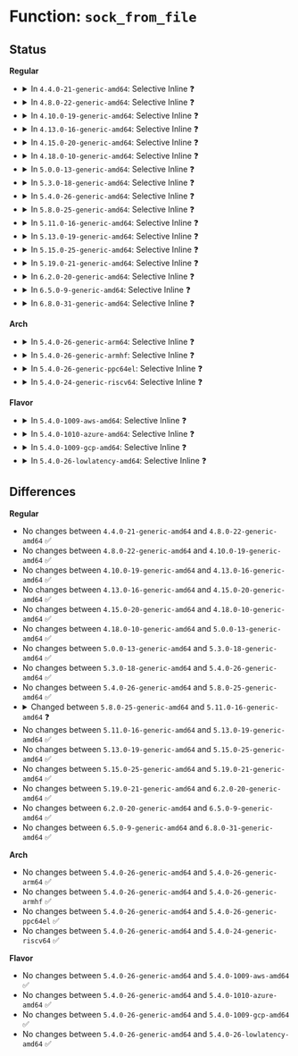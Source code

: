 # Function: <code>sock_from_file</code>

## Status
<b>Regular</b>
<ul>
<li>
<details>
<summary>In <code>4.4.0-21-generic-amd64</code>: Selective Inline ❓</summary>

```c
struct socket * sock_from_file(struct file * file, int * err)
```

```json
{
  "name": "sock_from_file",
  "collision_type": "Unique Global",
  "inline_type": "Selective",
  "funcs": [
    {
      "addr": 18446744071586166400,
      "name": "sock_from_file",
      "external": true,
      "loc": "net/socket.c:408",
      "file": "net/socket.c",
      "inline": "not declared, inlined",
      "caller_inline": [
        "net/socket.c:sockfd_lookup",
        "net/socket.c:sockfd_lookup_light"
      ],
      "caller_func": [
        "net/core/scm.c:scm_detach_fds",
        "net/core/netprio_cgroup.c:update_netprio",
        "net/core/netclassid_cgroup.c:update_classid_sock"
      ]
    }
  ],
  "symbols": [
    {
      "addr": 18446744071586166400,
      "name": "sock_from_file",
      "section": ".text",
      "bind": "STB_GLOBAL",
      "size": 38
    }
  ]
}
```
</details>
</li>
<li>
<details>
<summary>In <code>4.8.0-22-generic-amd64</code>: Selective Inline ❓</summary>

```c
struct socket * sock_from_file(struct file * file, int * err)
```

```json
{
  "name": "sock_from_file",
  "collision_type": "Unique Global",
  "inline_type": "Selective",
  "funcs": [
    {
      "addr": 18446744071586594635,
      "name": "sock_from_file",
      "external": true,
      "loc": "net/socket.c:408",
      "file": "net/socket.c",
      "inline": "not declared, inlined",
      "caller_inline": [
        "net/socket.c:sockfd_lookup_light",
        "net/socket.c:sockfd_lookup"
      ],
      "caller_func": [
        "net/core/scm.c:scm_detach_fds",
        "net/core/netprio_cgroup.c:update_netprio",
        "net/core/netclassid_cgroup.c:update_classid_sock"
      ]
    }
  ],
  "symbols": [
    {
      "addr": 18446744071586586848,
      "name": "sock_from_file",
      "section": ".text",
      "bind": "STB_GLOBAL",
      "size": 38
    }
  ]
}
```
</details>
</li>
<li>
<details>
<summary>In <code>4.10.0-19-generic-amd64</code>: Selective Inline ❓</summary>

```c
struct socket * sock_from_file(struct file * file, int * err)
```

```json
{
  "name": "sock_from_file",
  "collision_type": "Unique Global",
  "inline_type": "Selective",
  "funcs": [
    {
      "addr": 18446744071586779003,
      "name": "sock_from_file",
      "external": true,
      "loc": "net/socket.c:450",
      "file": "net/socket.c",
      "inline": "not declared, inlined",
      "caller_inline": [
        "net/socket.c:sockfd_lookup_light",
        "net/socket.c:sockfd_lookup"
      ],
      "caller_func": [
        "net/core/scm.c:scm_detach_fds",
        "net/core/netprio_cgroup.c:update_netprio",
        "net/core/netclassid_cgroup.c:update_classid_sock"
      ]
    }
  ],
  "symbols": [
    {
      "addr": 18446744071586771184,
      "name": "sock_from_file",
      "section": ".text",
      "bind": "STB_GLOBAL",
      "size": 38
    }
  ]
}
```
</details>
</li>
<li>
<details>
<summary>In <code>4.13.0-16-generic-amd64</code>: Selective Inline ❓</summary>

```c
struct socket * sock_from_file(struct file * file, int * err)
```

```json
{
  "name": "sock_from_file",
  "collision_type": "Unique Global",
  "inline_type": "Selective",
  "funcs": [
    {
      "addr": 18446744071586900123,
      "name": "sock_from_file",
      "external": true,
      "loc": "net/socket.c:448",
      "file": "net/socket.c",
      "inline": "not declared, inlined",
      "caller_inline": [
        "net/socket.c:sockfd_lookup_light",
        "net/socket.c:sockfd_lookup"
      ],
      "caller_func": [
        "fs/eventpoll.c:SyS_epoll_ctl",
        "fs/eventpoll.c:ep_poll_callback",
        "net/core/scm.c:scm_detach_fds"
      ]
    }
  ],
  "symbols": [
    {
      "addr": 18446744071586894064,
      "name": "sock_from_file",
      "section": ".text",
      "bind": "STB_GLOBAL",
      "size": 38
    }
  ]
}
```
</details>
</li>
<li>
<details>
<summary>In <code>4.15.0-20-generic-amd64</code>: Selective Inline ❓</summary>

```c
struct socket * sock_from_file(struct file * file, int * err)
```

```json
{
  "name": "sock_from_file",
  "collision_type": "Unique Global",
  "inline_type": "Selective",
  "funcs": [
    {
      "addr": 18446744071587391867,
      "name": "sock_from_file",
      "external": true,
      "loc": "net/socket.c:454",
      "file": "net/socket.c",
      "inline": "not declared, inlined",
      "caller_inline": [
        "net/socket.c:sockfd_lookup_light",
        "net/socket.c:sockfd_lookup"
      ],
      "caller_func": [
        "fs/eventpoll.c:SyS_epoll_ctl",
        "fs/eventpoll.c:ep_poll_callback",
        "net/core/scm.c:scm_detach_fds"
      ]
    }
  ],
  "symbols": [
    {
      "addr": 18446744071587385584,
      "name": "sock_from_file",
      "section": ".text",
      "bind": "STB_GLOBAL",
      "size": 38
    }
  ]
}
```
</details>
</li>
<li>
<details>
<summary>In <code>4.18.0-10-generic-amd64</code>: Selective Inline ❓</summary>

```c
struct socket * sock_from_file(struct file * file, int * err)
```

```json
{
  "name": "sock_from_file",
  "collision_type": "Unique Global",
  "inline_type": "Selective",
  "funcs": [
    {
      "addr": 18446744071587692526,
      "name": "sock_from_file",
      "external": true,
      "loc": "net/socket.c:448",
      "file": "net/socket.c",
      "inline": "not declared, inlined",
      "caller_inline": [
        "net/socket.c:sockfd_lookup_light",
        "net/socket.c:sockfd_lookup"
      ],
      "caller_func": [
        "fs/eventpoll.c:ep_insert",
        "fs/eventpoll.c:ep_poll_callback",
        "net/core/scm.c:scm_detach_fds",
        "net/core/netprio_cgroup.c:update_netprio",
        "net/core/netclassid_cgroup.c:update_classid_sock"
      ]
    }
  ],
  "symbols": [
    {
      "addr": 18446744071587688688,
      "name": "sock_from_file",
      "section": ".text",
      "bind": "STB_GLOBAL",
      "size": 38
    }
  ]
}
```
</details>
</li>
<li>
<details>
<summary>In <code>5.0.0-13-generic-amd64</code>: Selective Inline ❓</summary>

```c
struct socket * sock_from_file(struct file * file, int * err)
```

```json
{
  "name": "sock_from_file",
  "collision_type": "Unique Global",
  "inline_type": "Selective",
  "funcs": [
    {
      "addr": 18446744071587826622,
      "name": "sock_from_file",
      "external": true,
      "loc": "net/socket.c:427",
      "file": "net/socket.c",
      "inline": "not declared, inlined",
      "caller_inline": [
        "net/socket.c:sockfd_lookup_light",
        "net/socket.c:sockfd_lookup"
      ],
      "caller_func": [
        "fs/eventpoll.c:ep_insert",
        "fs/eventpoll.c:ep_poll_callback",
        "net/core/scm.c:scm_detach_fds",
        "net/core/netprio_cgroup.c:update_netprio",
        "net/core/netclassid_cgroup.c:update_classid_sock"
      ]
    }
  ],
  "symbols": [
    {
      "addr": 18446744071587820960,
      "name": "sock_from_file",
      "section": ".text",
      "bind": "STB_GLOBAL",
      "size": 38
    }
  ]
}
```
</details>
</li>
<li>
<details>
<summary>In <code>5.3.0-18-generic-amd64</code>: Selective Inline ❓</summary>

```c
struct socket * sock_from_file(struct file * file, int * err)
```

```json
{
  "name": "sock_from_file",
  "collision_type": "Unique Global",
  "inline_type": "Selective",
  "funcs": [
    {
      "addr": 18446744071588129483,
      "name": "sock_from_file",
      "external": true,
      "loc": "net/socket.c:438",
      "file": "net/socket.c",
      "inline": "not declared, inlined",
      "caller_inline": [
        "net/socket.c:sockfd_lookup_light",
        "net/socket.c:sockfd_lookup"
      ],
      "caller_func": [
        "fs/eventpoll.c:ep_insert",
        "fs/eventpoll.c:ep_poll_callback",
        "fs/io_uring.c:io_send_recvmsg",
        "net/core/scm.c:scm_detach_fds",
        "net/core/netprio_cgroup.c:update_netprio",
        "net/core/netclassid_cgroup.c:update_classid_sock"
      ]
    }
  ],
  "symbols": [
    {
      "addr": 18446744071588124192,
      "name": "sock_from_file",
      "section": ".text",
      "bind": "STB_GLOBAL",
      "size": 38
    }
  ]
}
```
</details>
</li>
<li>
<details>
<summary>In <code>5.4.0-26-generic-amd64</code>: Selective Inline ❓</summary>

```c
struct socket * sock_from_file(struct file * file, int * err)
```

```json
{
  "name": "sock_from_file",
  "collision_type": "Unique Global",
  "inline_type": "Selective",
  "funcs": [
    {
      "addr": 18446744071588334619,
      "name": "sock_from_file",
      "external": true,
      "loc": "net/socket.c:438",
      "file": "net/socket.c",
      "inline": "not declared, inlined",
      "caller_inline": [
        "net/socket.c:sockfd_lookup_light",
        "net/socket.c:sockfd_lookup"
      ],
      "caller_func": [
        "fs/eventpoll.c:ep_insert",
        "fs/eventpoll.c:ep_poll_callback",
        "fs/io_uring.c:io_send_recvmsg",
        "net/core/scm.c:scm_detach_fds",
        "net/core/netprio_cgroup.c:update_netprio",
        "net/core/netclassid_cgroup.c:update_classid_sock"
      ]
    }
  ],
  "symbols": [
    {
      "addr": 18446744071588328992,
      "name": "sock_from_file",
      "section": ".text",
      "bind": "STB_GLOBAL",
      "size": 38
    }
  ]
}
```
</details>
</li>
<li>
<details>
<summary>In <code>5.8.0-25-generic-amd64</code>: Selective Inline ❓</summary>

```c
struct socket * sock_from_file(struct file * file, int * err)
```

```json
{
  "name": "sock_from_file",
  "collision_type": "Unique Global",
  "inline_type": "Selective",
  "funcs": [
    {
      "addr": 18446744071589204837,
      "name": "sock_from_file",
      "external": true,
      "loc": "net/socket.c:453",
      "file": "net/socket.c",
      "inline": "not declared, inlined",
      "caller_inline": [
        "net/socket.c:__sys_connect_file",
        "net/socket.c:__sys_accept4_file",
        "net/socket.c:sockfd_lookup_light",
        "net/socket.c:sockfd_lookup"
      ],
      "caller_func": [
        "fs/eventpoll.c:ep_insert",
        "fs/eventpoll.c:ep_poll_callback",
        "fs/io_uring.c:io_recv",
        "fs/io_uring.c:io_recvmsg",
        "fs/io_uring.c:io_send",
        "fs/io_uring.c:io_sendmsg",
        "net/core/sock.c:__receive_sock",
        "net/core/scm.c:__scm_install_fd",
        "net/core/netprio_cgroup.c:update_netprio",
        "net/core/netclassid_cgroup.c:update_classid_sock"
      ]
    }
  ],
  "symbols": [
    {
      "addr": 18446744071589189648,
      "name": "sock_from_file",
      "section": ".text",
      "bind": "STB_GLOBAL",
      "size": 38
    }
  ]
}
```
</details>
</li>
<li>
<details>
<summary>In <code>5.11.0-16-generic-amd64</code>: Selective Inline ❓</summary>

```c
struct socket * sock_from_file(struct file * file)
```

```json
{
  "name": "sock_from_file",
  "collision_type": "Unique Global",
  "inline_type": "Selective",
  "funcs": [
    {
      "addr": 18446744071589202869,
      "name": "sock_from_file",
      "external": true,
      "loc": "net/socket.c:452",
      "file": "net/socket.c",
      "inline": "not declared, inlined",
      "caller_inline": [
        "net/socket.c:__sys_connect_file",
        "net/socket.c:__sys_accept4_file",
        "net/socket.c:sockfd_lookup_light",
        "net/socket.c:sockfd_lookup"
      ],
      "caller_func": [
        "fs/eventpoll.c:ep_insert",
        "fs/eventpoll.c:ep_poll_callback",
        "fs/io_uring.c:io_issue_sqe",
        "fs/io_uring.c:io_recv",
        "fs/io_uring.c:io_recvmsg",
        "fs/io_uring.c:io_send",
        "fs/io_uring.c:io_sendmsg",
        "net/core/sock.c:__receive_sock",
        "net/core/filter.c:bpf_sock_from_file",
        "net/core/netprio_cgroup.c:update_netprio",
        "net/core/netclassid_cgroup.c:update_classid_sock"
      ]
    }
  ],
  "symbols": [
    {
      "addr": 18446744071589188112,
      "name": "sock_from_file",
      "section": ".text",
      "bind": "STB_GLOBAL",
      "size": 32
    }
  ]
}
```
</details>
</li>
<li>
<details>
<summary>In <code>5.13.0-19-generic-amd64</code>: Selective Inline ❓</summary>

```c
struct socket * sock_from_file(struct file * file)
```

```json
{
  "name": "sock_from_file",
  "collision_type": "Unique Global",
  "inline_type": "Selective",
  "funcs": [
    {
      "addr": 18446744071589096437,
      "name": "sock_from_file",
      "external": true,
      "loc": "net/socket.c:453",
      "file": "net/socket.c",
      "inline": "not declared, inlined",
      "caller_inline": [
        "net/socket.c:__sys_connect_file",
        "net/socket.c:__sys_accept4_file",
        "net/socket.c:sockfd_lookup_light",
        "net/socket.c:sockfd_lookup"
      ],
      "caller_func": [
        "fs/eventpoll.c:ep_insert",
        "fs/eventpoll.c:ep_poll_callback",
        "fs/io_uring.c:io_issue_sqe",
        "fs/io_uring.c:io_issue_sqe",
        "fs/io_uring.c:io_recv",
        "fs/io_uring.c:io_recvmsg",
        "fs/io_uring.c:io_send",
        "fs/io_uring.c:io_sendmsg",
        "net/core/sock.c:__receive_sock",
        "net/core/filter.c:bpf_sock_from_file",
        "net/core/netprio_cgroup.c:update_netprio",
        "net/core/netclassid_cgroup.c:update_classid_sock"
      ]
    }
  ],
  "symbols": [
    {
      "addr": 18446744071589082208,
      "name": "sock_from_file",
      "section": ".text",
      "bind": "STB_GLOBAL",
      "size": 32
    }
  ]
}
```
</details>
</li>
<li>
<details>
<summary>In <code>5.15.0-25-generic-amd64</code>: Selective Inline ❓</summary>

```c
struct socket * sock_from_file(struct file * file)
```

```json
{
  "name": "sock_from_file",
  "collision_type": "Unique Global",
  "inline_type": "Selective",
  "funcs": [
    {
      "addr": 18446744071589814085,
      "name": "sock_from_file",
      "external": true,
      "loc": "net/socket.c:503",
      "file": "net/socket.c",
      "inline": "not declared, inlined",
      "caller_inline": [
        "net/socket.c:__sys_connect_file",
        "net/socket.c:do_accept",
        "net/socket.c:sockfd_lookup_light",
        "net/socket.c:sockfd_lookup"
      ],
      "caller_func": [
        "fs/eventpoll.c:ep_insert",
        "fs/eventpoll.c:ep_poll_callback",
        "fs/io_uring.c:io_issue_sqe",
        "fs/io_uring.c:io_issue_sqe",
        "fs/io_uring.c:io_recv",
        "fs/io_uring.c:io_recvmsg",
        "fs/io_uring.c:io_send",
        "fs/io_uring.c:io_sendmsg",
        "net/core/sock.c:__receive_sock",
        "net/core/filter.c:bpf_sock_from_file",
        "net/core/netprio_cgroup.c:update_netprio",
        "net/core/netclassid_cgroup.c:update_classid_sock"
      ]
    }
  ],
  "symbols": [
    {
      "addr": 18446744071589801232,
      "name": "sock_from_file",
      "section": ".text",
      "bind": "STB_GLOBAL",
      "size": 32
    }
  ]
}
```
</details>
</li>
<li>
<details>
<summary>In <code>5.19.0-21-generic-amd64</code>: Selective Inline ❓</summary>

```c
struct socket * sock_from_file(struct file * file)
```

```json
{
  "name": "sock_from_file",
  "collision_type": "Unique Global",
  "inline_type": "Selective",
  "funcs": [
    {
      "addr": 18446744071591333845,
      "name": "sock_from_file",
      "external": true,
      "loc": "net/socket.c:504",
      "file": "net/socket.c",
      "inline": "not declared, inlined",
      "caller_inline": [
        "net/socket.c:__sys_connect_file",
        "net/socket.c:do_accept",
        "net/socket.c:sockfd_lookup_light",
        "net/socket.c:sockfd_lookup"
      ],
      "caller_func": [
        "fs/eventpoll.c:ep_insert",
        "fs/eventpoll.c:ep_poll_callback",
        "io_uring/io_uring.c:io_recv",
        "io_uring/io_uring.c:io_recvmsg",
        "io_uring/io_uring.c:io_send",
        "io_uring/io_uring.c:io_sendmsg",
        "io_uring/io_uring.c:io_shutdown",
        "net/core/sock.c:__receive_sock",
        "net/core/filter.c:bpf_sock_from_file",
        "net/core/netprio_cgroup.c:update_netprio",
        "net/core/netclassid_cgroup.c:update_classid_sock"
      ]
    }
  ],
  "symbols": [
    {
      "addr": 18446744071591318800,
      "name": "sock_from_file",
      "section": ".text",
      "bind": "STB_GLOBAL",
      "size": 44
    }
  ]
}
```
</details>
</li>
<li>
<details>
<summary>In <code>6.2.0-20-generic-amd64</code>: Selective Inline ❓</summary>

```c
struct socket * sock_from_file(struct file * file)
```

```json
{
  "name": "sock_from_file",
  "collision_type": "Unique Global",
  "inline_type": "Selective",
  "funcs": [
    {
      "addr": 18446744071593088837,
      "name": "sock_from_file",
      "external": true,
      "loc": "net/socket.c:506",
      "file": "net/socket.c",
      "inline": "not declared, inlined",
      "caller_inline": [
        "net/socket.c:__sys_connect_file",
        "net/socket.c:do_accept",
        "net/socket.c:sockfd_lookup_light",
        "net/socket.c:sockfd_lookup"
      ],
      "caller_func": [
        "fs/eventpoll.c:ep_insert",
        "fs/eventpoll.c:ep_poll_callback",
        "io_uring/net.c:io_connect",
        "io_uring/net.c:io_sendmsg_zc",
        "io_uring/net.c:io_send_zc",
        "io_uring/net.c:io_recv",
        "io_uring/net.c:io_recvmsg",
        "io_uring/net.c:io_send",
        "io_uring/net.c:io_sendmsg",
        "io_uring/net.c:io_shutdown",
        "net/core/sock.c:__receive_sock",
        "net/core/filter.c:bpf_sock_from_file",
        "net/core/netprio_cgroup.c:update_netprio",
        "net/core/netclassid_cgroup.c:update_classid_sock"
      ]
    }
  ],
  "symbols": [
    {
      "addr": 18446744071593072480,
      "name": "sock_from_file",
      "section": ".text",
      "bind": "STB_GLOBAL",
      "size": 44
    }
  ]
}
```
</details>
</li>
<li>
<details>
<summary>In <code>6.5.0-9-generic-amd64</code>: Selective Inline ❓</summary>

```c
struct socket * sock_from_file(struct file * file)
```

```json
{
  "name": "sock_from_file",
  "collision_type": "Unique Global",
  "inline_type": "Selective",
  "funcs": [
    {
      "addr": 18446744071593540981,
      "name": "sock_from_file",
      "external": true,
      "loc": "net/socket.c:509",
      "file": "net/socket.c",
      "inline": "not declared, inlined",
      "caller_inline": [
        "net/socket.c:__sys_connect_file",
        "net/socket.c:do_accept",
        "net/socket.c:sockfd_lookup_light",
        "net/socket.c:sockfd_lookup"
      ],
      "caller_func": [
        "fs/splice.c:splice_to_socket",
        "fs/eventpoll.c:ep_insert",
        "fs/eventpoll.c:ep_poll_callback",
        "io_uring/net.c:io_connect",
        "io_uring/net.c:io_sendmsg_zc",
        "io_uring/net.c:io_send_zc",
        "io_uring/net.c:io_recv",
        "io_uring/net.c:io_recvmsg",
        "io_uring/net.c:io_send",
        "io_uring/net.c:io_sendmsg",
        "io_uring/net.c:io_shutdown",
        "io_uring/net.c:io_shutdown",
        "net/core/sock.c:__receive_sock",
        "net/core/filter.c:bpf_sock_from_file",
        "net/core/netprio_cgroup.c:update_netprio",
        "net/core/netclassid_cgroup.c:update_classid_sock"
      ]
    }
  ],
  "symbols": [
    {
      "addr": 18446744071593523760,
      "name": "sock_from_file",
      "section": ".text",
      "bind": "STB_GLOBAL",
      "size": 47
    }
  ]
}
```
</details>
</li>
<li>
<details>
<summary>In <code>6.8.0-31-generic-amd64</code>: Selective Inline ❓</summary>

```c
struct socket * sock_from_file(struct file * file)
```

```json
{
  "name": "sock_from_file",
  "collision_type": "Unique Global",
  "inline_type": "Selective",
  "funcs": [
    {
      "addr": 18446744071594313637,
      "name": "sock_from_file",
      "external": true,
      "loc": "net/socket.c:511",
      "file": "net/socket.c",
      "inline": "not declared, inlined",
      "caller_inline": [
        "net/socket.c:__sys_connect_file",
        "net/socket.c:do_accept",
        "net/socket.c:sockfd_lookup_light",
        "net/socket.c:sockfd_lookup"
      ],
      "caller_func": [
        "fs/splice.c:splice_to_socket",
        "fs/eventpoll.c:ep_insert",
        "fs/eventpoll.c:ep_poll_callback",
        "io_uring/net.c:io_connect",
        "io_uring/net.c:io_sendmsg_zc",
        "io_uring/net.c:io_send_zc",
        "io_uring/net.c:io_recv",
        "io_uring/net.c:io_recvmsg",
        "io_uring/net.c:io_send",
        "io_uring/net.c:io_sendmsg",
        "io_uring/net.c:io_shutdown",
        "io_uring/net.c:io_shutdown",
        "net/core/sock.c:__receive_sock",
        "net/core/filter.c:bpf_sock_from_file",
        "net/core/netprio_cgroup.c:update_netprio",
        "net/core/netclassid_cgroup.c:update_classid_sock"
      ]
    }
  ],
  "symbols": [
    {
      "addr": 18446744071594295056,
      "name": "sock_from_file",
      "section": ".text",
      "bind": "STB_GLOBAL",
      "size": 47
    }
  ]
}
```
</details>
</li>
</ul>
<b>Arch</b>
<ul>
<li>
<details>
<summary>In <code>5.4.0-26-generic-arm64</code>: Selective Inline ❓</summary>

```c
struct socket * sock_from_file(struct file * file, int * err)
```

```json
{
  "name": "sock_from_file",
  "collision_type": "Unique Global",
  "inline_type": "Selective",
  "funcs": [
    {
      "addr": 18446603336501828404,
      "name": "sock_from_file",
      "external": true,
      "loc": "net/socket.c:438",
      "file": "net/socket.c",
      "inline": "not declared, inlined",
      "caller_inline": [
        "net/socket.c:sockfd_lookup_light",
        "net/socket.c:sockfd_lookup"
      ],
      "caller_func": [
        "fs/eventpoll.c:ep_poll_callback",
        "fs/io_uring.c:io_send_recvmsg",
        "net/core/scm.c:scm_detach_fds",
        "net/core/netprio_cgroup.c:update_netprio",
        "net/core/netclassid_cgroup.c:update_classid_sock"
      ]
    }
  ],
  "symbols": [
    {
      "addr": 18446603336501823992,
      "name": "sock_from_file",
      "section": ".text",
      "bind": "STB_GLOBAL",
      "size": 88
    }
  ]
}
```
</details>
</li>
<li>
<details>
<summary>In <code>5.4.0-26-generic-armhf</code>: Selective Inline ❓</summary>

```c
struct socket * sock_from_file(struct file * file, int * err)
```

```json
{
  "name": "sock_from_file",
  "collision_type": "Unique Global",
  "inline_type": "Selective",
  "funcs": [
    {
      "addr": 3234610044,
      "name": "sock_from_file",
      "external": true,
      "loc": "net/socket.c:438",
      "file": "net/socket.c",
      "inline": "not declared, inlined",
      "caller_inline": [
        "net/socket.c:sockfd_lookup_light",
        "net/socket.c:sockfd_lookup"
      ],
      "caller_func": [
        "fs/eventpoll.c:ep_insert",
        "fs/eventpoll.c:ep_poll_callback",
        "fs/io_uring.c:io_send_recvmsg",
        "net/core/scm.c:scm_detach_fds",
        "net/core/netclassid_cgroup.c:update_classid_sock"
      ]
    }
  ],
  "symbols": [
    {
      "addr": 3234606756,
      "name": "sock_from_file",
      "section": ".text",
      "bind": "STB_GLOBAL",
      "size": 56
    }
  ]
}
```
</details>
</li>
<li>
<details>
<summary>In <code>5.4.0-26-generic-ppc64el</code>: Selective Inline ❓</summary>

```c
struct socket * sock_from_file(struct file * file, int * err)
```

```json
{
  "name": "sock_from_file",
  "collision_type": "Unique Global",
  "inline_type": "Selective",
  "funcs": [
    {
      "addr": 13835058055295230628,
      "name": "sock_from_file",
      "external": true,
      "loc": "net/socket.c:438",
      "file": "net/socket.c",
      "inline": "not declared, inlined",
      "caller_inline": [
        "net/socket.c:sockfd_lookup_light",
        "net/socket.c:sockfd_lookup"
      ],
      "caller_func": [
        "fs/eventpoll.c:ep_poll_callback",
        "fs/io_uring.c:io_send_recvmsg",
        "net/core/scm.c:scm_detach_fds",
        "net/core/netclassid_cgroup.c:update_classid_sock"
      ]
    }
  ],
  "symbols": [
    {
      "addr": 13835058055295224080,
      "name": "sock_from_file",
      "section": ".text",
      "bind": "STB_GLOBAL",
      "size": 72
    }
  ]
}
```
</details>
</li>
<li>
<details>
<summary>In <code>5.4.0-24-generic-riscv64</code>: Selective Inline ❓</summary>

```c
struct socket * sock_from_file(struct file * file, int * err)
```

```json
{
  "name": "sock_from_file",
  "collision_type": "Unique Global",
  "inline_type": "Selective",
  "funcs": [
    {
      "addr": 18446743936278174760,
      "name": "sock_from_file",
      "external": true,
      "loc": "net/socket.c:438",
      "file": "net/socket.c",
      "inline": "not declared, inlined",
      "caller_inline": [
        "net/socket.c:sockfd_lookup_light",
        "net/socket.c:sockfd_lookup"
      ],
      "caller_func": [
        "fs/eventpoll.c:ep_insert",
        "fs/eventpoll.c:ep_poll_callback",
        "fs/io_uring.c:io_send_recvmsg",
        "net/core/scm.c:scm_detach_fds",
        "net/core/netclassid_cgroup.c:update_classid_sock"
      ]
    }
  ],
  "symbols": [
    {
      "addr": 18446743936278169616,
      "name": "sock_from_file",
      "section": ".text",
      "bind": "STB_GLOBAL",
      "size": 76
    }
  ]
}
```
</details>
</li>
</ul>
<b>Flavor</b>
<ul>
<li>
<details>
<summary>In <code>5.4.0-1009-aws-amd64</code>: Selective Inline ❓</summary>

```c
struct socket * sock_from_file(struct file * file, int * err)
```

```json
{
  "name": "sock_from_file",
  "collision_type": "Unique Global",
  "inline_type": "Selective",
  "funcs": [
    {
      "addr": 18446744071587941403,
      "name": "sock_from_file",
      "external": true,
      "loc": "net/socket.c:438",
      "file": "net/socket.c",
      "inline": "not declared, inlined",
      "caller_inline": [
        "net/socket.c:sockfd_lookup_light",
        "net/socket.c:sockfd_lookup"
      ],
      "caller_func": [
        "fs/eventpoll.c:ep_insert",
        "fs/eventpoll.c:ep_poll_callback",
        "fs/io_uring.c:io_send_recvmsg",
        "net/core/scm.c:scm_detach_fds",
        "net/core/netprio_cgroup.c:update_netprio",
        "net/core/netclassid_cgroup.c:update_classid_sock"
      ]
    }
  ],
  "symbols": [
    {
      "addr": 18446744071587935776,
      "name": "sock_from_file",
      "section": ".text",
      "bind": "STB_GLOBAL",
      "size": 38
    }
  ]
}
```
</details>
</li>
<li>
<details>
<summary>In <code>5.4.0-1010-azure-amd64</code>: Selective Inline ❓</summary>

```c
struct socket * sock_from_file(struct file * file, int * err)
```

```json
{
  "name": "sock_from_file",
  "collision_type": "Unique Global",
  "inline_type": "Selective",
  "funcs": [
    {
      "addr": 18446744071587654507,
      "name": "sock_from_file",
      "external": true,
      "loc": "net/socket.c:438",
      "file": "net/socket.c",
      "inline": "not declared, inlined",
      "caller_inline": [
        "net/socket.c:sockfd_lookup_light",
        "net/socket.c:sockfd_lookup"
      ],
      "caller_func": [
        "fs/eventpoll.c:ep_insert",
        "fs/eventpoll.c:ep_poll_callback",
        "fs/io_uring.c:io_send_recvmsg",
        "net/core/scm.c:scm_detach_fds",
        "net/core/netprio_cgroup.c:update_netprio",
        "net/core/netclassid_cgroup.c:update_classid_sock"
      ]
    }
  ],
  "symbols": [
    {
      "addr": 18446744071587648880,
      "name": "sock_from_file",
      "section": ".text",
      "bind": "STB_GLOBAL",
      "size": 38
    }
  ]
}
```
</details>
</li>
<li>
<details>
<summary>In <code>5.4.0-1009-gcp-amd64</code>: Selective Inline ❓</summary>

```c
struct socket * sock_from_file(struct file * file, int * err)
```

```json
{
  "name": "sock_from_file",
  "collision_type": "Unique Global",
  "inline_type": "Selective",
  "funcs": [
    {
      "addr": 18446744071588273179,
      "name": "sock_from_file",
      "external": true,
      "loc": "net/socket.c:438",
      "file": "net/socket.c",
      "inline": "not declared, inlined",
      "caller_inline": [
        "net/socket.c:sockfd_lookup_light",
        "net/socket.c:sockfd_lookup"
      ],
      "caller_func": [
        "fs/eventpoll.c:ep_insert",
        "fs/eventpoll.c:ep_poll_callback",
        "fs/io_uring.c:io_send_recvmsg",
        "net/core/scm.c:scm_detach_fds",
        "net/core/netprio_cgroup.c:update_netprio",
        "net/core/netclassid_cgroup.c:update_classid_sock"
      ]
    }
  ],
  "symbols": [
    {
      "addr": 18446744071588267552,
      "name": "sock_from_file",
      "section": ".text",
      "bind": "STB_GLOBAL",
      "size": 38
    }
  ]
}
```
</details>
</li>
<li>
<details>
<summary>In <code>5.4.0-26-lowlatency-amd64</code>: Selective Inline ❓</summary>

```c
struct socket * sock_from_file(struct file * file, int * err)
```

```json
{
  "name": "sock_from_file",
  "collision_type": "Unique Global",
  "inline_type": "Selective",
  "funcs": [
    {
      "addr": 18446744071588408491,
      "name": "sock_from_file",
      "external": true,
      "loc": "net/socket.c:438",
      "file": "net/socket.c",
      "inline": "not declared, inlined",
      "caller_inline": [
        "net/socket.c:sockfd_lookup_light",
        "net/socket.c:sockfd_lookup"
      ],
      "caller_func": [
        "fs/eventpoll.c:__ia32_sys_epoll_ctl",
        "fs/eventpoll.c:__x64_sys_epoll_ctl",
        "fs/eventpoll.c:ep_poll_callback",
        "fs/io_uring.c:io_send_recvmsg",
        "net/core/scm.c:scm_detach_fds",
        "net/core/netprio_cgroup.c:update_netprio",
        "net/core/netclassid_cgroup.c:update_classid_sock"
      ]
    }
  ],
  "symbols": [
    {
      "addr": 18446744071588402720,
      "name": "sock_from_file",
      "section": ".text",
      "bind": "STB_GLOBAL",
      "size": 38
    }
  ]
}
```
</details>
</li>
</ul>

## Differences
<b>Regular</b>
<ul>
<li>
No changes between <code>4.4.0-21-generic-amd64</code> and <code>4.8.0-22-generic-amd64</code> ✅
</li>
<li>
No changes between <code>4.8.0-22-generic-amd64</code> and <code>4.10.0-19-generic-amd64</code> ✅
</li>
<li>
No changes between <code>4.10.0-19-generic-amd64</code> and <code>4.13.0-16-generic-amd64</code> ✅
</li>
<li>
No changes between <code>4.13.0-16-generic-amd64</code> and <code>4.15.0-20-generic-amd64</code> ✅
</li>
<li>
No changes between <code>4.15.0-20-generic-amd64</code> and <code>4.18.0-10-generic-amd64</code> ✅
</li>
<li>
No changes between <code>4.18.0-10-generic-amd64</code> and <code>5.0.0-13-generic-amd64</code> ✅
</li>
<li>
No changes between <code>5.0.0-13-generic-amd64</code> and <code>5.3.0-18-generic-amd64</code> ✅
</li>
<li>
No changes between <code>5.3.0-18-generic-amd64</code> and <code>5.4.0-26-generic-amd64</code> ✅
</li>
<li>
No changes between <code>5.4.0-26-generic-amd64</code> and <code>5.8.0-25-generic-amd64</code> ✅
</li>
<li>
<details>
<summary>Changed between <code>5.8.0-25-generic-amd64</code> and <code>5.11.0-16-generic-amd64</code> ❓</summary>
<ul>
<li>
<b>Param removed. </b>
<code>int * err</code>
</li>
</ul>
</details>
</li>
<li>
No changes between <code>5.11.0-16-generic-amd64</code> and <code>5.13.0-19-generic-amd64</code> ✅
</li>
<li>
No changes between <code>5.13.0-19-generic-amd64</code> and <code>5.15.0-25-generic-amd64</code> ✅
</li>
<li>
No changes between <code>5.15.0-25-generic-amd64</code> and <code>5.19.0-21-generic-amd64</code> ✅
</li>
<li>
No changes between <code>5.19.0-21-generic-amd64</code> and <code>6.2.0-20-generic-amd64</code> ✅
</li>
<li>
No changes between <code>6.2.0-20-generic-amd64</code> and <code>6.5.0-9-generic-amd64</code> ✅
</li>
<li>
No changes between <code>6.5.0-9-generic-amd64</code> and <code>6.8.0-31-generic-amd64</code> ✅
</li>
</ul>
<b>Arch</b>
<ul>
<li>
No changes between <code>5.4.0-26-generic-amd64</code> and <code>5.4.0-26-generic-arm64</code> ✅
</li>
<li>
No changes between <code>5.4.0-26-generic-amd64</code> and <code>5.4.0-26-generic-armhf</code> ✅
</li>
<li>
No changes between <code>5.4.0-26-generic-amd64</code> and <code>5.4.0-26-generic-ppc64el</code> ✅
</li>
<li>
No changes between <code>5.4.0-26-generic-amd64</code> and <code>5.4.0-24-generic-riscv64</code> ✅
</li>
</ul>
<b>Flavor</b>
<ul>
<li>
No changes between <code>5.4.0-26-generic-amd64</code> and <code>5.4.0-1009-aws-amd64</code> ✅
</li>
<li>
No changes between <code>5.4.0-26-generic-amd64</code> and <code>5.4.0-1010-azure-amd64</code> ✅
</li>
<li>
No changes between <code>5.4.0-26-generic-amd64</code> and <code>5.4.0-1009-gcp-amd64</code> ✅
</li>
<li>
No changes between <code>5.4.0-26-generic-amd64</code> and <code>5.4.0-26-lowlatency-amd64</code> ✅
</li>
</ul>
